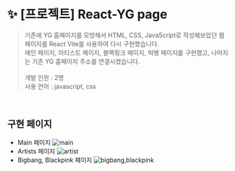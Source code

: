 # ✨ [프로젝트] React-YG page
>기존에 YG 홈페이지를 모방해서 HTML, CSS, JavaScript로 작성해보았던 웹 페이지를 React Vite를 사용하여 다시 구현했습니다.<br>
>메인 페이지, 아티스트 페이지, 블랙핑크 페이지, 빅뱅 페이지를 구현했고, 나머지는 기존 YG 홈페이지 주소를 연결시켰습니다.<br><br>
>개발 인원 : 2명<br>
>사용 언어 : javascript, css <br>
<br>

## 구현 페이지
- Main 페이지
![main](https://github.com/hyeok02/YG-IMPLEMENTION-REACT/assets/165576376/21388e00-8713-44c2-bcb3-51d216701595)
- Artists 페이지
![artist](https://github.com/hyeok02/YG-IMPLEMENTION-REACT/assets/165576376/0981c282-8f4b-49a7-9017-b1f6f2723d99)
- Bigbang, Blackpink 페이지
![bigbang,blackpink](https://github.com/hyeok02/YG-IMPLEMENTION-REACT/assets/165576376/332987dd-fcfd-49b5-b187-b9040f976dcf)




